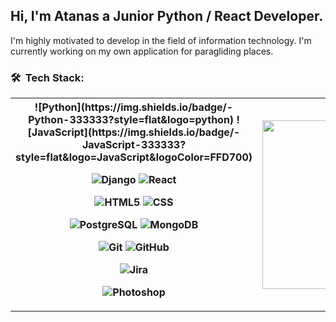<h2>Hi, I'm Atanas a Junior Python / React Developer.</h2>
I'm highly motivated to develop in the field of information technology.
I'm currently working on my own application for paragliding places.

<h3> 🛠 &nbsp;Tech Stack:</h3>

<table>
      <tr>
            <th>
  ![Python](https://img.shields.io/badge/-Python-333333?style=flat&logo=python)
  ![JavaScript](https://img.shields.io/badge/-JavaScript-333333?style=flat&logo=JavaScript&logoColor=FFD700)
  
  ![Django](https://img.shields.io/badge/-Django-333333?style=flat&logo=Django&logoColor=1a751a)
  ![React](https://img.shields.io/badge/-React-333333?style=flat&logo=React&logoColor=00ffff)
  
  ![HTML5](https://img.shields.io/badge/-HTML5-333333?style=flat&logo=HTML5)
  ![CSS](https://img.shields.io/badge/-CSS-333333?style=flat&logo=CSS3&logoColor=1572B6)
  
  ![PostgreSQL](https://img.shields.io/badge/-PostgreSQL-333333?style=flat&logo=PostgreSQL&logoColor=33cccc)
  ![MongoDB](https://img.shields.io/badge/-MongoDB-333333?style=flat&logo=mongodb)
  
  ![Git](https://img.shields.io/badge/-Git-333333?style=flat&logo=git)
  ![GitHub](https://img.shields.io/badge/-GitHub-333333?style=flat&logo=github)
  
  ![Jira](https://img.shields.io/badge/-Jira-333333?style=flat&logo=jira&logoColor=0066ff)
  
  ![Photoshop](https://img.shields.io/badge/-Photoshop-333333?style=flat&logo=adobe-photoshop)
  </th>
  
  <th><img src="https://cdn.dribbble.com/users/2789762/screenshots/8630894/media/583b209224b027954cb6e8b9901cb731.gif" width="350px" height="270px"/></th>
